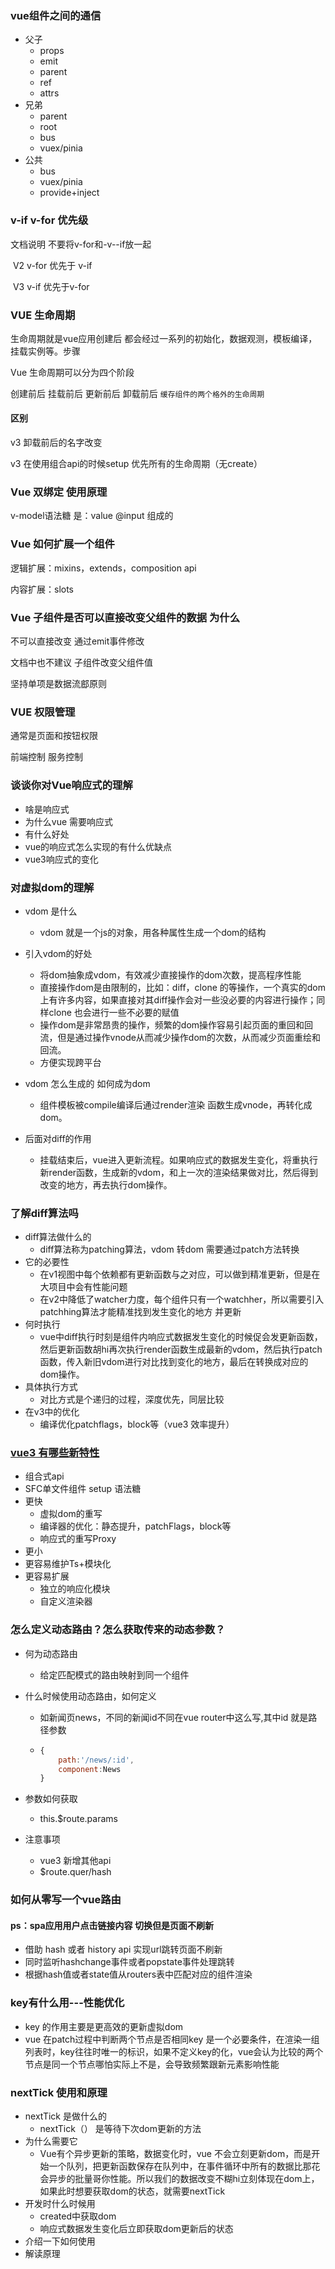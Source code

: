 ### vue组件之间的通信

- 父子
  - props
  - emit
  - parent
  - ref
  - attrs
- 兄弟
  - parent
  - root
  - bus
  - vuex/pinia
- 公共
  - bus
  - vuex/pinia
  - provide+inject

### v-if v-for 优先级

文档说明 不要将v-for和-v--if放一起

​	V2     v-for  优先于 v-if

​    V3   v-if 优先于v-for

### VUE 生命周期

生命周期就是vue应用创建后 都会经过一系列的初始化，数据观测，模板编译，挂载实例等。步骤

Vue 生命周期可以分为四个阶段

创建前后 挂载前后 更新前后 卸载前后 `缓存组件的两个格外的生命周期`

#### 区别

v3 卸载前后的名字改变

v3 在使用组合api的时候setup 优先所有的生命周期（无create）

### Vue 双绑定 使用原理

v-model语法糖 是：value @input 组成的

### Vue 如何扩展一个组件

逻辑扩展：mixins，extends，composition api

内容扩展：slots    

### Vue 子组件是否可以直接改变父组件的数据 为什么

不可以直接改变 通过emit事件修改

文档中也不建议 子组件改变父组件值

坚持单项是数据流䣌原则

### VUE 权限管理

通常是页面和按钮权限

前端控制 服务控制

### 谈谈你对Vue响应式的理解

- 啥是响应式
- 为什么vue 需要响应式
- 有什么好处
- vue的响应式怎么实现的有什么优缺点
- vue3响应式的变化

### 对虚拟dom的理解

- vdom 是什么
  - vdom 就是一个js的对象，用各种属性生成一个dom的结构

- 引入vdom的好处
  - 将dom抽象成vdom，有效减少直接操作的dom次数，提高程序性能
  - 直接操作dom是由限制的，比如：diff，clone 的等操作，一个真实的dom上有许多内容，如果直接对其diff操作会对一些没必要的内容进行操作；同样clone 也会进行一些不必要的赋值
  - 操作dom是非常昂贵的操作，频繁的dom操作容易引起页面的重回和回流，但是通过操作vnode从而减少操作dom的次数，从而减少页面重绘和回流。
  - 方便实现跨平台

- vdom 怎么生成的 如何成为dom
  - 组件模板被compile编译后通过render渲染 函数生成vnode，再转化成dom。

- 后面对diff的作用
  - 挂载结束后，vue进入更新流程。如果响应式的数据发生变化，将重执行新render函数，生成新的vdom，和上一次的渲染结果做对比，然后得到改变的地方，再去执行dom操作。

### 了解diff算法吗

- diff算法做什么的
  - diff算法称为patching算法，vdom 转dom 需要通过patch方法转换
- 它的必要性
  - 在v1视图中每个依赖都有更新函数与之对应，可以做到精准更新，但是在大项目中会有性能问题
  - 在v2中降低了watcher力度，每个组件只有一个watchher，所以需要引入patchhing算法才能精准找到发生变化的地方 并更新
- 何时执行
  - vue中diff执行时刻是组件内响应式数据发生变化的时候促会发更新函数，然后更新函数胡hi再次执行render函数生成最新的vdom，然后执行patch函数，传入新旧vdom进行对比找到变化的地方，最后在转换成对应的dom操作。
- 具体执行方式
  - 对比方式是个递归的过程，深度优先，同层比较
- 在v3中的优化
  - 编译优化patchflags，block等（vue3 效率提升）

### [vue3 有哪些新特性](https://v3-migration.vuejs.org/)

- 组合式api
- SFC单文件组件 setup 语法糖
- 更快
  - 虚拟dom的重写
  - 编译器的优化：静态提升，patchFlags，block等
  - 响应式的重写Proxy
- 更小
- 更容易维护Ts+模块化
- 更容易扩展
  - 独立的响应化模块
  - 自定义渲染器

### 怎么定义动态路由？怎么获取传来的动态参数？

- 何为动态路由

  - 给定匹配模式的路由映射到同一个组件


- 什么时候使用动态路由，如何定义
  - 如新闻页news，不同的新闻id不同在vue router中这么写,其中id 就是路径参数

  - ``````javascript
    {
        path:'/news/:id',
        component:News
    }

- 参数如何获取


  - this.$route.params

- 注意事项


  - vue3 新增其他api
  - $route.quer/hash

### 如何从零写一个vue路由

#### ps：spa应用用户点击链接内容 切换但是页面不刷新

- 借助 hash 或者 history api 实现url跳转页面不刷新
- 同时监听hashchange事件或者popstate事件处理跳转
- 根据hash值或者state值从routers表中匹配对应的组件渲染

### key有什么用---性能优化

- key 的作用主要是更高效的更新虚拟dom
- vue 在patch过程中判断两个节点是否相同key 是一个必要条件，在渲染一组列表时，key往往时唯一的标识，如果不定义key的化，vue会认为比较的两个节点是同一个节点哪怕实际上不是，会导致频繁跟新元素影响性能

### nextTick 使用和原理

- nextTick 是做什么的
  - nextTick（） 是等待下次dom更新的方法
- 为什么需要它
  - Vue有个异步更新的策略，数据变化时，vue 不会立刻更新dom，而是开始一个队列，把更新函数保存在队列中，在事件循环中所有的数据比那花会异步的批量哥你性能。所以我们的数据改变不糊hi立刻体现在dom上，如果此时想要获取dom的状态，就需要nextTick
- 开发时什么时候用
  - created中获取dom
  - 响应式数据发生变化后立即获取dom更新后的状态
- 介绍一下如何使用
- 解读原理
